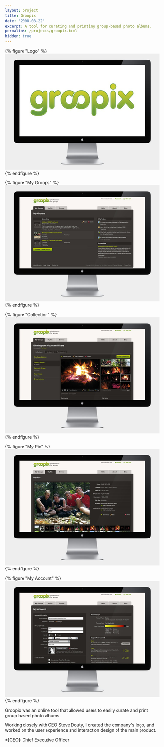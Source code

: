 ```yaml
---
layout: project
title: Groopix
date: '2008-08-22'
excerpt: A tool for curating and printing group-based photo albums.
permalink: /projects/groopix.html
hidden: true
---
```

{% figure "Logo" %}
![](/assets/images/projects/groopix/0.jpg)
{% endfigure %}

{% figure "My Groops" %}
![](/assets/images/projects/groopix/1.jpg)
{% endfigure %}

{% figure "Collection" %}
![](/assets/images/projects/groopix/2.jpg)
{% endfigure %}

{% figure "My Pix" %}
![](/assets/images/projects/groopix/3.jpg)
{% endfigure %}

{% figure "My Account" %}
![](/assets/images/projects/groopix/4.jpg)
{% endfigure %}

Groopix was an online tool that allowed users to easily curate and print group based photo albums.

Working closely with CEO Steve Douty, I created the company's logo, and worked on the user experience and interaction design of the main product.

*[CEO]: Chief Executive Officer